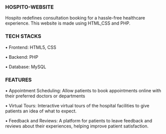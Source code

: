 ### HOSPITO-WEBSITE

Hospito redefines consultation booking for a hassle-free healthcare experience. This website is made using HTML,CSS and PHP.


### TECH STACKS

•	Frontend: HTML5, CSS

•   Backend: PHP 

•   Database: MySQL



### FEATURES

•    Appointment Scheduling: Allow patients to book appointments online with their preferred doctors or departments

•    Virtual Tours: Interactive virtual tours of the hospital facilities to give patients an idea of what to expect.

•    Feedback and Reviews: A platform for patients to leave feedback and reviews about their experiences, helping improve patient satisfaction.


